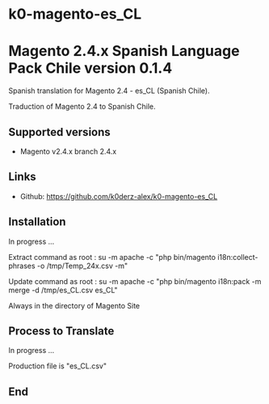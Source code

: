 # k0-magento-es_CL
# Magento 2.4.x Spanish Language Pack Chile version 0.1.4

Spanish translation for Magento 2.4 - es_CL (Spanish Chile).

Traduction of Magento 2.4 to Spanish Chile.

## Supported versions
* Magento v2.4.x branch 2.4.x

## Links
* Github: https://github.com/k0derz-alex/k0-magento-es_CL

## Installation
In progress ...

Extract command as root :
su -m apache -c "php bin/magento i18n:collect-phrases -o /tmp/Temp_24x.csv -m" 

Update command as root :
su -m apache -c "php bin/magento i18n:pack -m merge -d /tmp/es_CL.csv es_CL"

Always in the directory of Magento Site

## Process to Translate
In progress ...

Production file is "es_CL.csv"
## End
